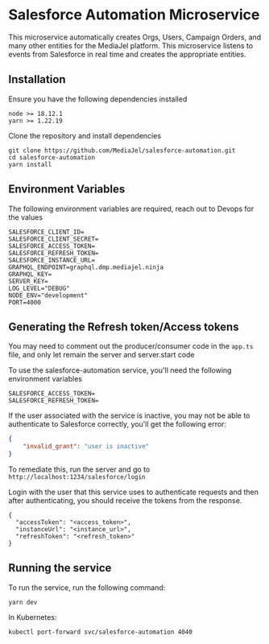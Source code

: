 # Salesforce Automation Microservice

This microservice automatically creates Orgs, Users, Campaign Orders, and many
other entities for the MediaJel platform. This microservice listens to events from Salesforce in
real time and creates the appropriate entities.

## Installation

Ensure you have the following dependencies installed

```
node >= 18.12.1
yarn >= 1.22.19
```

Clone the repository and install dependencies

```
git clone https://github.com/MediaJel/salesforce-automation.git
cd salesforce-automation
yarn install
```

## Environment Variables

The following environment variables are required, reach out to
Devops for the values

```
SALESFORCE_CLIENT_ID=
SALESFORCE_CLIENT_SECRET=
SALESFORCE_ACCESS_TOKEN=
SALESFORCE_REFRESH_TOKEN=
SALESFORCE_INSTANCE_URL=
GRAPHQL_ENDPOINT=graphql.dmp.mediajel.ninja
GRAPHQL_KEY=
SERVER_KEY=
LOG_LEVEL="DEBUG"
NODE_ENV="development"
PORT=4000
```

## Generating the Refresh token/Access tokens

You may need to comment out the producer/consumer code in the `app.ts` file, and only let remain the server and server.start code

To use the salesforce-automation service, you'll need the following environment variables

```.env
SALESFORCE_ACCESS_TOKEN=
SALESFORCE_REFRESH_TOKEN=
```

If the user associated with the service is inactive, you may not be able to authenticate to Salesforce correctly, you'll get the following error:

```json
{
    "invalid_grant": "user is inactive"
}
```

To remediate this, run the server and go to `http://localhost:1234/salesforce/login`

Login with the user that this service uses to authenticate requests and then after authenticating, you should receive the tokens from the response.

```
{
  "accessToken": "<access_token>",
  "instanceUrl": "<instance_url>",
  "refreshToken": "<refresh_token>"
}
```

## Running the service

To run the service, run the following command:
```
yarn dev
```

In Kubernetes:
```
kubectl port-forward svc/salesforce-automation 4040
```
